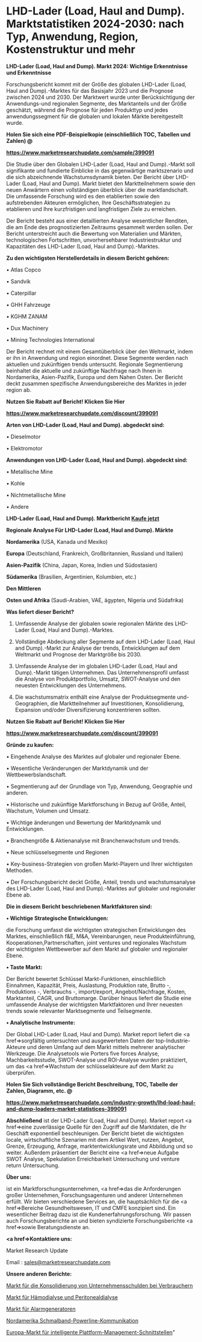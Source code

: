 # LHD-Lader (Load, Haul and Dump). Marktstatistiken 2024-2030: nach Typ, Anwendung, Region, Kostenstruktur und mehr

<strong>LHD-Lader (Load, Haul and Dump). Markt 2024: Wichtige Erkenntnisse und Erkenntnisse</strong>

Forschungsbericht kommt mit der Größe des globalen LHD-Lader (Load, Haul and Dump).-Marktes für das Basisjahr 2023 und die Prognose zwischen 2024 und 2030. Der Marktwert wurde unter Berücksichtigung der Anwendungs-und regionalen Segmente, des Marktanteils und der Größe geschätzt, während die Prognose für jeden Produkttyp und jedes anwendungssegment für die globalen und lokalen Märkte bereitgestellt wurde.



<strong>Holen Sie sich eine PDF-Beispielkopie (einschließlich TOC, Tabellen und Zahlen) @
</strong>

<strong><a href=https://www.marketresearchupdate.com/sample/399091>

<strong>https://www.marketresearchupdate.com/sample/399091</u></font></a></strong></strong>

Die Studie über den Globalen LHD-Lader (Load, Haul and Dump).-Markt soll signifikante und fundierte Einblicke in das gegenwärtige marktszenario und die sich abzeichnende Wachstumsdynamik bieten. Der Bericht über LHD-Lader (Load, Haul and Dump). Markt bietet den Marktteilnehmern sowie den neuen Anwärtern einen vollständigen überblick über die marktlandschaft. Die umfassende Forschung wird es den etablierten sowie den aufstrebenden Akteuren ermöglichen, Ihre Geschäftsstrategien zu etablieren und Ihre kurzfristigen und langfristigen Ziele zu erreichen.

Der Bericht besteht aus einer detaillierten Analyse wesentlicher Renditen, die am Ende des prognostizierten Zeitraums gesammelt werden sollen. Der Bericht unterstreicht auch die Bewertung von Materialien und Märkten, technologischen Fortschritten, unvorhersehbarer Industriestruktur und Kapazitäten des LHD-Lader (Load, Haul and Dump).-Marktes.



<strong>Zu den wichtigsten Herstellerdetails in diesem Bericht gehören:</strong>

• Atlas Copco

• Sandvik

• Caterpillar

• GHH Fahrzeuge

• KGHM ZANAM

• Dux Machinery

• Mining Technologies International

Der Bericht rechnet mit einem Gesamtüberblick über den Weltmarkt, indem er ihn in Anwendung und region einordnet. Diese Segmente werden nach aktuellen und zukünftigen trends untersucht. Regionale Segmentierung beinhaltet die aktuelle und zukünftige Nachfrage nach Ihnen in Nordamerika, Asien-Pazifik, Europa und dem Nahen Osten. Der Bericht deckt zusammen spezifische Anwendungsbereiche des Marktes in jeder region ab.



<strong>Nutzen Sie Rabatt auf Bericht! Klicken Sie Hier
</strong>

<strong><a href=https://www.marketresearchupdate.com/discount/399091>https://www.marketresearchupdate.com/discount/399091</b></u></font></strong></a>



<strong>Arten von LHD-Lader (Load, Haul and Dump). abgedeckt sind:</strong>

• Dieselmotor

• Elektromotor



<strong>Anwendungen von LHD-Lader (Load, Haul and Dump). abgedeckt sind:</strong>

• Metallische Mine

• Kohle

• Nichtmetallische Mine

• Andere



<strong>LHD-Lader (Load, Haul and Dump). Marktbericht <a href=https://www.marketresearchupdate.com/buynow/399091>Kaufe jetzt</a></strong>



<strong>Regionale Analyse Für LHD-Lader (Load, Haul and Dump). Märkte</strong>



<strong>Nordamerika</strong> (USA, Kanada und Mexiko)



<strong>Europa</strong> (Deutschland, Frankreich, Großbritannien, Russland und Italien)



<strong>Asien-Pazifik</strong> (China, Japan, Korea, Indien und Südostasien)



<strong>Südamerika</strong> (Brasilien, Argentinien, Kolumbien, etc.)



<strong>Den Mittleren</strong> 

<strong>Osten und Afrika</strong> (Saudi-Arabien, VAE, ägypten, Nigeria und Südafrika)



<strong>Was liefert dieser Bericht?</strong>

1. Umfassende Analyse der globalen sowie regionalen Märkte des LHD-Lader (Load, Haul and Dump).-Marktes.

2. Vollständige Abdeckung aller Segmente auf dem LHD-Lader (Load, Haul and Dump).-Markt zur Analyse der trends, Entwicklungen auf dem Weltmarkt und Prognose der Marktgröße bis 2030.

3. Umfassende Analyse der im globalen LHD-Lader (Load, Haul and Dump).-Markt tätigen Unternehmen. Das Unternehmensprofil umfasst die Analyse von Produktportfolio, Umsatz, SWOT-Analyse und den neuesten Entwicklungen des Unternehmens.

4. Die wachstumsmatrix enthält eine Analyse der Produktsegmente und-Geographien, die Marktteilnehmer auf Investitionen, Konsolidierung, Expansion und/oder Diversifizierung konzentrieren sollten.



<strong>Nutzen Sie Rabatt auf Bericht! Klicken Sie Hier
</strong>

<strong><a href=https://www.marketresearchupdate.com/discount/399091>https://www.marketresearchupdate.com/discount/399091</b></u></font></strong></a>



<strong>Gründe zu kaufen:</strong>

• Eingehende Analyse des Marktes auf globaler und regionaler Ebene.

• Wesentliche Veränderungen der Marktdynamik und der Wettbewerbslandschaft.

• Segmentierung auf der Grundlage von Typ, Anwendung, Geographie und anderen.

• Historische und zukünftige Marktforschung in Bezug auf Größe, Anteil, Wachstum, Volumen und Umsatz.

• Wichtige änderungen und Bewertung der Marktdynamik und Entwicklungen.

• Branchengröße &amp; Aktienanalyse mit Branchenwachstum und trends.

• Neue schlüsselsegmente und Regionen

• Key-business-Strategien von großen Markt-Playern und Ihrer wichtigsten Methoden.

• Der Forschungsbericht deckt Größe, Anteil, trends und wachstumsanalyse des LHD-Lader (Load, Haul and Dump).-Marktes auf globaler und regionaler Ebene ab.



<strong>Die in diesem Bericht beschriebenen Marktfaktoren sind:</strong>



<strong>• Wichtige Strategische Entwicklungen:</strong>

die Forschung umfasst die wichtigsten strategischen Entwicklungen des Marktes, einschließlich f&amp;E, M&amp;A, Vereinbarungen, neue Produkteinführung, Kooperationen,Partnerschaften, joint ventures und regionales Wachstum der wichtigsten Wettbewerber auf dem Markt auf globaler und regionaler Ebene.



<strong>• Taste Markt:</strong>

Der Bericht bewertet Schlüssel Markt-Funktionen, einschließlich Einnahmen, Kapazität, Preis, Auslastung, Produktion rate, Brutto -, Produktions -, Verbrauchs -, import/export, Angebot/Nachfrage, Kosten, Marktanteil, CAGR, und Bruttomarge. Darüber hinaus liefert die Studie eine umfassende Analyse der wichtigsten Marktfaktoren und Ihrer neuesten trends sowie relevanter Marktsegmente und Teilsegmente.



<strong>• Analytische Instrumente:</strong>

Der Global LHD-Lader (Load, Haul and Dump). Market report liefert die <a href=>sorgf</a>ältig untersuchten und ausgewerteten Daten der top-Industrie-Akteure und deren Umfang auf dem Markt mittels mehrerer analytischer Werkzeuge. Die Analysetools wie Porters five forces Analyse, Machbarkeitsstudie, SWOT-Analyse und ROI-Analyse wurden praktiziert, um das <a href=>Wachstum</a> der schlüsselakteure auf dem Markt zu überprüfen.



<strong>Holen Sie Sich vollständige Bericht Beschreibung, TOC, Tabelle der Zahlen, Diagramm, etc. @ </strong>

<strong><a href=https://www.marketresearchupdate.com/industry-growth/lhd-load-haul-and-dump-loaders-market-statistices-399091>https://www.marketresearchupdate.com/industry-growth/lhd-load-haul-and-dump-loaders-market-statistices-399091</a></font></strong>



<strong>Abschließend</strong> ist der LHD-Lader (Load, Haul and Dump). Market report <a href=>eine</a> zuverlässige Quelle für den Zugriff auf die Marktdaten, die Ihr Geschäft exponentiell beschleunigen. Der Bericht bietet die wichtigsten locale, wirtschaftliche Szenarien mit dem Artikel Wert, nutzen, Angebot, Grenze, Erzeugung, Anfrage, marktentwicklungsrate und Abbildung und so weiter. Außerdem präsentiert der Bericht eine <a href=>neue</a> Aufgabe SWOT Analyse, Spekulation Erreichbarkeit Untersuchung und venture return Untersuchung.



<strong>Über uns:</strong>

 ist ein Marktforschungsunternehmen, <a href=>das</a> die Anforderungen großer Unternehmen, Forschungsagenturen und anderer Unternehmen erfüllt. Wir bieten verschiedene Services an, die hauptsächlich für die <a href=>Bereiche</a> Gesundheitswesen, IT und CMFE konzipiert sind. Ein wesentlicher Beitrag dazu ist die Kundenerfahrungsforschung. Wir passen auch Forschungsberichte an und bieten syndizierte Forschungsberichte <a href=>sowie</a> Beratungsdienste an.



<strong><a href=>Kontaktiere uns:</a></strong>

Market Research Update

Email : sales@marketresearchupdate.com



<strong>Unsere anderen Berichte:</strong>

<a href=https://www.linkedin.com/pulse/consumer-corporate-debt-consolidation-market-1f>Markt für die Konsolidierung von Unternehmensschulden bei Verbrauchern</a>

<a href=https://www.linkedin.com/pulse/hemodialysis-peritoneal-dialysis-market-2023-remarking>Markt für Hämodialyse und Peritonealdialyse</a>

<a href=https://www.linkedin.com/pulse/alarm-generator-market-size-share-outlook-growth-prospects>Markt für Alarmgeneratoren</a>

<a href=https://www.linkedin.com/pulse/north-america-narrowband-powerline-communication>Nordamerika Schmalband-Powerline-Kommunikation</a>

<a href=https://www.linkedin.com/pulse/europe-intelligent-platform-management-interface-market>Europa-Markt für intelligente Plattform-Management-Schnittstellen</a>"
